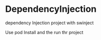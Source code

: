 # DependencyInjection
dependency Injection project with swinject 

Use pod Install and the run thr project
